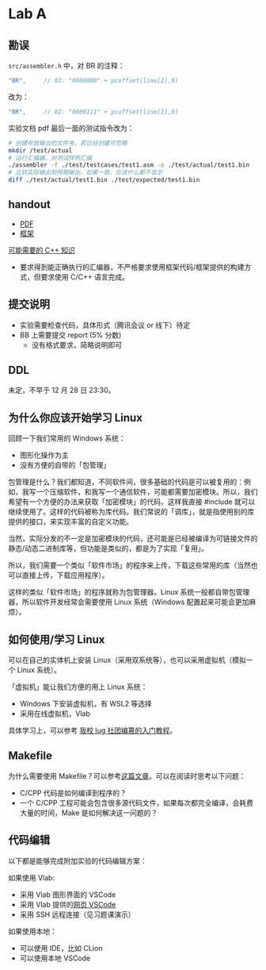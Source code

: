 # Lab A

## 勘误

`src/assembler.h` 中，对 BR 的注释：

```cpp
"BR",     // 02: "0000000" + pcoffset(line[1],9)
```

改为：

```cpp
"BR",     // 02: "0000111" + pcoffset(line[1],9)
```

实验文档 pdf 最后一面的测试指令改为：

```bash
# 创建存放输出的文件夹，若已经创建可忽略
mkdir /test/actual
# 运行汇编器，对测试样例汇编
./assembler -f ./test/testcases/test1.asm -o ./test/actual/test1.bin
# 比较实际输出和预期输出，如果一致，应该什么都不显示
diff ./test/actual/test1.bin ./test/expected/test1.bin
```

## handout

- [PDF](/pdf/LAB_A.pdf)
- [框架](/LAB_A_Attachment.zip)

[可能需要的 C++ 知识](/resource/cpp.html)

- 要求得到能正确执行的汇编器，不严格要求使用框架代码/框架提供的构建方式，但要求使用 C/C++ 语言完成。

## 提交说明

- 实验需要检查代码，具体形式（腾讯会议 or 线下）待定
- BB 上需要提交 report (5% 分数)
  - 没有格式要求，简略说明即可

## DDL

未定，不早于 12 月 28 日 23:30。

## 为什么你应该开始学习 Linux

回顾一下我们常用的 Windows 系统：
- 图形化操作为主
- 没有方便的自带的「包管理」

包管理是什么？我们都知道，不同软件间，很多基础的代码是可以被复用的：例如，我写一个压缩软件，和我写一个通信软件，可能都需要加密模块。所以，我们希望有一个方便的办法来获取「加密模块」的代码，这样我直接 #include 就可以继续使用了。这样的代码被称为库代码。我们常说的「调库」，就是指使用别的库提供的接口，来实现丰富的自定义功能。

当然，实际分发的不一定是加密模块的代码，还可能是已经被编译为可链接文件的静态/动态二进制库等，但功能是类似的，都是为了实现「复用」。

所以，我们需要一个类似「软件市场」的程序来上传，下载这些常用的库（当然也可以直接上传，下载应用程序）。

这样的类似「软件市场」的程序就称为包管理器。Linux 系统一般都自带包管理器，所以软件开发经常会需要使用 Linux 系统（Windows 配置起来可能会更加麻烦）。

## 如何使用/学习 Linux

可以在自己的实体机上安装 Linux（采用双系统等），也可以采用虚拟机（模拟一个 Linux 系统）。

「虚拟机」能让我们方便的用上 Linux 系统：
- Windows 下安装虚拟机，有 WSL2 等选择
- 采用在线虚拟机，Vlab

具体学习上，可以参考 [我校 lug 社团编篡的入门教程](https://101.lug.ustc.edu.cn/)。

## Makefile

为什么需要使用 Makefile？可以参考[这篇文章](https://www.zhaixue.cc/makefile/makefile-intro.html)。可以在阅读时思考以下问题：

- C/CPP 代码是如何编译到程序的？
- 一个 C/CPP 工程可能会包含很多源代码文件，如果每次都完全编译，会耗费大量的时间，Make 是如何解决这一问题的？

## 代码编辑

以下都是能够完成附加实验的代码编辑方案：

如果使用 Vlab:
- 采用 Vlab 图形界面的 VSCode
- 采用 Vlab 提供的[网页 VSCode](https://vlab.ustc.edu.cn/docs/apps/vscode/)
- 采用 SSH 远程连接（见习题课演示）

如果使用本地：
- 可以使用 IDE，比如 CLion
- 可以使用本地 VSCode
